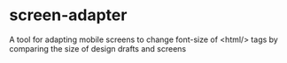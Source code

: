 # screen-adapter
A tool for adapting mobile screens to change font-size of &lt;html/> tags by comparing the size of design drafts and screens
